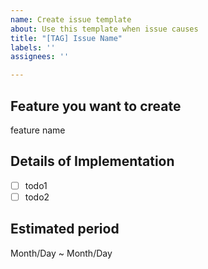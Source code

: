```yaml
---
name: Create issue template
about: Use this template when issue causes
title: "[TAG] Issue Name"
labels: ''
assignees: ''

---
```


## Feature you want to create
feature name

## Details of Implementation
- [ ] todo1
- [ ] todo2

## Estimated period
Month/Day ~ Month/Day
